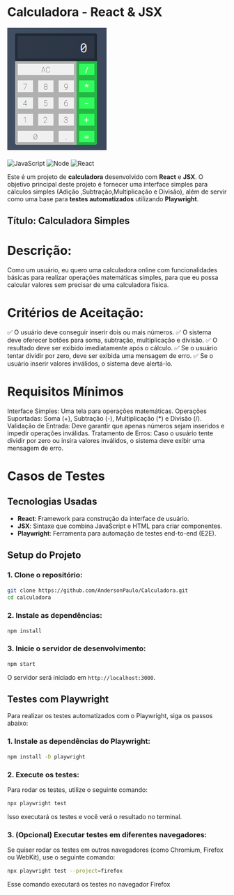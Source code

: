 # Calculadora - React & JSX

<img src="/imagens/Calculadora.png">
<div style="display: inline_block"><br/>
 
  <img align="center" alt="JavaScript" src="https://img.shields.io/badge/JavaScript-F7DF1E?style=for-the-badge&logo=javascript&logoColor=black"/>
  <img align="center" alt="Node" src="https://img.shields.io/badge/Node.js-43853D?style=for-the-badge&logo=node.js&logoColor=white"/>
  <img align="center" alt="React" src="https://img.shields.io/badge/React-20232A?style=for-the-badge&logo=react&logoColor=61DAFB"/>

</div>



Este é um projeto de **calculadora** desenvolvido com **React** e **JSX**. O objetivo principal deste projeto é fornecer uma interface simples para cálculos simples (Adição ,Subtração,Multiplicação e Divisão), além de servir como uma base para **testes automatizados** utilizando **Playwright**.

## Título: Calculadora Simples

# Descrição:

Como um usuário, eu quero uma calculadora online com funcionalidades básicas para realizar operações matemáticas simples, para que eu possa calcular valores sem precisar de uma calculadora física.

# Critérios de Aceitação:

✅ O usuário deve conseguir inserir dois ou mais  números.
✅ O sistema deve oferecer botões para soma, subtração, multiplicação e divisão.
✅ O resultado deve ser exibido imediatamente após o cálculo.
✅ Se o usuário tentar dividir por zero, deve ser exibida uma mensagem de erro.
✅ Se o usuário inserir valores inválidos, o sistema deve alertá-lo.

# Requisitos Mínimos

Interface Simples: Uma tela  para operações matemáticas.
Operações Suportadas: Soma (+), Subtração (-), Multiplicação (*) e Divisão (/).
Validação de Entrada: Deve garantir que apenas números sejam inseridos e impedir operações inválidas.
Tratamento de Erros: Caso o usuário tente dividir por zero ou insira valores inválidos, o sistema deve exibir uma mensagem de erro.

# Casos de Testes

## Tecnologias Usadas

- **React**: Framework para construção da interface de usuário.
- **JSX**: Sintaxe que combina JavaScript e HTML para criar componentes.
- **Playwright**: Ferramenta para automação de testes end-to-end (E2E).



## Setup do Projeto

### 1. Clone o repositório:

```bash
git clone https://github.com/AndersonPaulo/Calculadora.git
cd calculadora
```

### 2. Instale as dependências:

```bash
npm install
```

### 3. Inicie o servidor de desenvolvimento:

```bash
npm start
```

O servidor será iniciado em `http://localhost:3000`.

## Testes com Playwright

Para realizar os testes automatizados com o Playwright, siga os passos abaixo:

### 1. Instale as dependências do Playwright:

```bash
npm install -D playwright
```


### 2. Execute os testes:

Para rodar os testes, utilize o seguinte comando:

```bash
npx playwright test
```

Isso executará os testes e você verá o resultado no terminal.

### 3. (Opcional) Executar testes em diferentes navegadores:

Se quiser rodar os testes em outros navegadores (como Chromium, Firefox ou WebKit), use o seguinte comando:

```bash
npx playwright test --project=firefox
```

Esse comando executará os testes no navegador Firefox
